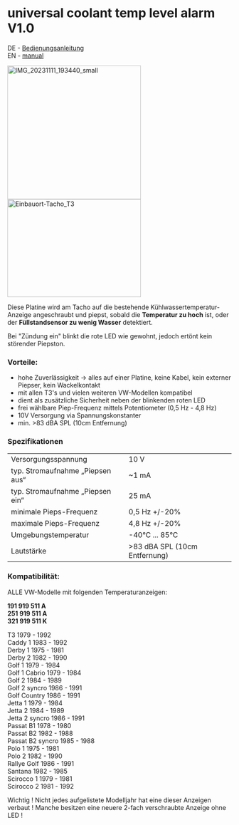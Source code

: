 # universal coolant temp level alarm V1.0
DE - [Bedienungsanleitung](https://github.com/sebastianlehner/UCTLA/blob/main/universal_coolant_temp-level_alarm_V1.0_DE.pdf)  
EN - [manual](https://github.com/sebastianlehner/UCTLA/blob/main/universal_coolant_temp-level_alarm_V1.0_EN.pdf)  

<img width="300" height="300" alt="IMG_20231111_193440_small" src="https://github.com/user-attachments/assets/ce4e4cc3-6f98-4c94-81e7-c0c1e4f1d99a" />
<img width="300" height="220" alt="Einbauort-Tacho_T3" src="https://github.com/user-attachments/assets/8dbceeb7-8955-472c-a38b-0bedd4804ffb" />

Diese Platine wird am Tacho auf die bestehende Kühlwassertemperatur-Anzeige angeschraubt und piepst, sobald die **Temperatur zu hoch** ist, oder der **Füllstandsensor zu wenig Wasser** detektiert.

Bei "Zündung ein" blinkt die rote LED wie gewohnt, jedoch ertönt kein störender Piepston.

### Vorteile:

- hohe Zuverlässigkeit -> alles auf einer Platine, keine Kabel, kein externer Piepser, kein Wackelkontakt  
- mit allen T3's und vielen weiteren VW-Modellen kompatibel  
- dient als zusätzliche Sicherheit neben der blinkenden roten LED  
- frei wählbare Piep-Frequenz mittels Potentiometer (0,5 Hz - 4,8 Hz)  
- 10V Versorgung via Spannungskonstanter  
- min. >83 dBA SPL (10cm Entfernung)  

### Spezifikationen
<table class="vclTable">
  <tr>
    <td>
      Versorgungsspannung
    </td>
    <td colspan="2">
      10 V
    </td>
  </tr>
  <tr>
    <td>
      typ. Stromaufnahme „Piepsen aus“
    </td>
    <td colspan="2">
      ~1 mA
    </td>
</tr>
 <tr>
  <td>
    typ. Stromaufnahme „Piepsen ein“
  </td>
  <td colspan="2">
    25 mA
  </td>
</tr>
<tr>
  <td>
    minimale Pieps-Frequenz
  </td>
  <td colspan="2">
    0,5 Hz +/-20%
  </td>
</tr>
<tr>
  <td>
    maximale Pieps-Frequenz
  </td>
  <td colspan="2">
    4,8 Hz +/-20%
  </td>
</tr>
<tr>
  <td>
    Umgebungstemperatur
  </td>
  <td colspan="2">
    -40°C ... 85°C
  </td>
</tr>
<tr>
  <td>
    Lautstärke
  </td>
  <td colspan="2">
    >83 dBA SPL (10cm Entfernung)
  </td>
</tr>
</table>  

### Kompatibilität:
ALLE VW-Modelle mit folgenden Temperaturanzeigen:

**191 919 511 A**  
**251 919 511 A**  
**321 919 511 K**  

T3 1979 - 1992  
Caddy 1 1983 - 1992  
Derby 1 1975 - 1981  
Derby 2 1982 - 1990  
Golf 1 1979 - 1984  
Golf 1 Cabrio 1979 - 1984  
Golf 2 1984 - 1989  
Golf 2 syncro 1986 - 1991  
Golf Country 1986 - 1991  
Jetta 1 1979 - 1984  
Jetta 2 1984 - 1989  
Jetta 2 syncro 1986 - 1991  
Passat B1 1978 - 1980  
Passat B2 1982 - 1988  
Passat B2 syncro 1985 - 1988  
Polo 1 1975 - 1981  
Polo 2 1982 - 1990  
Rallye Golf 1986 - 1991  
Santana 1982 - 1985  
Scirocco 1 1979 - 1981  
Scirocco 2 1981 - 1992  

Wichtig ! Nicht jedes aufgelistete Modelljahr hat eine dieser Anzeigen verbaut ! Manche besitzen eine neuere 2-fach verschraubte Anzeige ohne LED !
